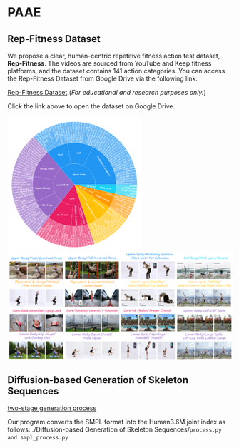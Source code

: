# PAAE
## Rep-Fitness Dataset

We propose a clear, human-centric repetitive fitness action test dataset, **Rep-Fitness**. The videos are sourced from YouTube and Keep fitness platforms, and the dataset contains 141 action categories. You can access the Rep-Fitness Dataset from Google Drive via the following link:

[Rep-Fitness Dataset](https://drive.google.com/file/d/1GFPxQo5e5eQUy4h6_6-1K-rsZbKxF1Gq/view?usp=drive_link).(*For educational and research purposes only.*)

Click the link above to open the dataset on Google Drive.

<img src="image/category.png" alt="Categories Image" width="300"/>
<img src="image/Visual examples.png" alt="Example Image" width="600" height="auto"/>

## Diffusion-based Generation of Skeleton Sequences
[two-stage generation process](https://github.com/li-ronghui/LODGE)

Our program converts the SMPL format into the Human3.6M joint index as follows: ./Diffusion-based Generation of Skeleton Sequences/`process.py and smpl_process.py`
